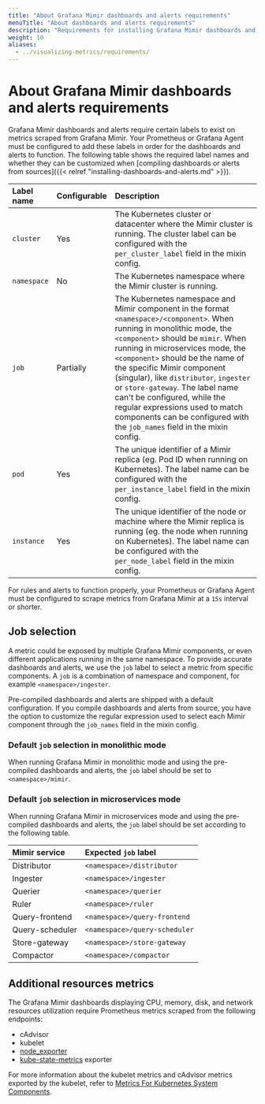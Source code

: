 ```yaml
---
title: "About Grafana Mimir dashboards and alerts requirements"
menuTitle: "About dashboards and alerts requirements"
description: "Requirements for installing Grafana Mimir dashboards and alerts."
weight: 10
aliases:
  - ../visualizing-metrics/requirements/
---
```


# About Grafana Mimir dashboards and alerts requirements

Grafana Mimir dashboards and alerts require certain labels to exist on metrics scraped from Grafana Mimir.
Your Prometheus or Grafana Agent must be configured to add these labels in order for the dashboards and alerts to function.
The following table shows the required label names and whether they can be customized when [compiling dashboards or alerts from sources]({{< relref "installing-dashboards-and-alerts.md" >}}).

| Label name  | Configurable | Description                                                                                                                                                                                                                                                                                                                                                                                                                                                                                      |
| :---------- | :----------- | :----------------------------------------------------------------------------------------------------------------------------------------------------------------------------------------------------------------------------------------------------------------------------------------------------------------------------------------------------------------------------------------------------------------------------------------------------------------------------------------------- |
| `cluster`   | Yes          | The Kubernetes cluster or datacenter where the Mimir cluster is running. The cluster label can be configured with the `per_cluster_label` field in the mixin config.                                                                                                                                                                                                                                                                                                                             |
| `namespace` | No           | The Kubernetes namespace where the Mimir cluster is running.                                                                                                                                                                                                                                                                                                                                                                                                                                     |
| `job`       | Partially    | The Kubernetes namespace and Mimir component in the format `<namespace>/<component>`. When running in monolithic mode, the `<component>` should be `mimir`. When running in microservices mode, the `<component>` should be the name of the specific Mimir component (singular), like `distributor`, `ingester` or `store-gateway`. The label name can't be configured, while the regular expressions used to match components can be configured with the `job_names` field in the mixin config. |
| `pod`       | Yes          | The unique identifier of a Mimir replica (eg. Pod ID when running on Kubernetes). The label name can be configured with the `per_instance_label` field in the mixin config.                                                                                                                                                                                                                                                                                                                      |
| `instance`  | Yes          | The unique identifier of the node or machine where the Mimir replica is running (eg. the node when running on Kubernetes). The label name can be configured with the `per_node_label` field in the mixin config.                                                                                                                                                                                                                                                                                 |

For rules and alerts to function properly, your Prometheus or Grafana Agent must be configured to scrape metrics from Grafana Mimir at a `15s` interval or shorter.

## Job selection

A metric could be exposed by multiple Grafana Mimir components, or even different applications running in the same namespace.
To provide accurate dashboards and alerts, we use the `job` label to select a metric from specific components.
A `job` is a combination of namespace and component, for example `<namespace>/ingester`.

Pre-compiled dashboards and alerts are shipped with a default configuration.
If you compile dashboards and alerts from source, you have the option to customize the regular expression used to select each Mimir component through the `job_names` field in the mixin config.

### Default `job` selection in monolithic mode

When running Grafana Mimir in monolithic mode and using the pre-compiled dashboards and alerts, the `job` label should be set to `<namespace>/mimir`.

### Default `job` selection in microservices mode

When running Grafana Mimir in microservices mode and using the pre-compiled dashboards and alerts, the `job` label should be set according to the following table.

| Mimir service   | Expected `job` label          |
| :-------------- | :---------------------------- |
| Distributor     | `<namespace>/distributor`     |
| Ingester        | `<namespace>/ingester`        |
| Querier         | `<namespace>/querier`         |
| Ruler           | `<namespace>/ruler`           |
| Query-frontend  | `<namespace>/query-frontend`  |
| Query-scheduler | `<namespace>/query-scheduler` |
| Store-gateway   | `<namespace>/store-gateway`   |
| Compactor       | `<namespace>/compactor`       |

## Additional resources metrics

The Grafana Mimir dashboards displaying CPU, memory, disk, and network resources utilization require Prometheus metrics scraped from the following endpoints:

- cAdvisor
- kubelet
- [node_exporter](https://github.com/prometheus/node_exporter)
- [kube-state-metrics](https://github.com/kubernetes/kube-state-metrics) exporter

For more information about the kubelet metrics and cAdvisor metrics exported by the kubelet, refer to [Metrics For Kubernetes System Components](https://kubernetes.io/docs/concepts/cluster-administration/system-metrics/).
